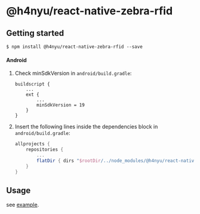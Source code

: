
# @h4nyu/react-native-zebra-rfid

## Getting started

`$ npm install @h4nyu/react-native-zebra-rfid --save`

#### Android
1. Check minSdkVersion in `android/build.gradle`:
  	```
    buildscript {
        ...
        ext {
            ...
            minSdkVersion = 19
        }
    }

  	```

1. Insert the following lines inside the dependencies block in `android/build.gradle`:
  	```gradle
    allprojects {
        repositories {
            ...
            flatDir { dirs "$rootDir/../node_modules/@h4nyu/react-native-zebra-rfid/android/libs" }
        }
    }
  	```
## Usage

see [example](./example/App.tsx).
